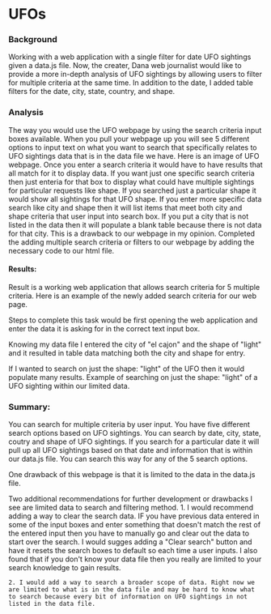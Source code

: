 # UFOs
### Background
Working with a web application with a single filter for date UFO sightings given a data.js file. Now, the creater, Dana web journalist would like to provide a more in-depth analysis of UFO sightings by allowing users to filter for multiple criteria at the same time. In addition to the date, I added table filters for the date, city, state, country, and shape.

### Analysis
The way you would use the UFO webpage by using the search criteria input boxes available. When you pull your webpage up you will see 5 different options to input text on what you want to search that specifically relates to UFO sightings data that is in the data file we have. Here is an image of UFO webpage. Once you enter a search criteria it would have to have results that all match for it to display data. If you want just one specific search criteria then just enteria for that box to display what could have multiple sightings for particular requests like shape. If you searched just a particular shape it would show all sightings for that UFO shape. If you enter more specific data search like city and shape then it will list items that meet both city and shape criteria that user input into search box. If you put a city that is not listed in the data then it will populate a blank table because there is not data for that city. This is a drawback to our webpage in my opinion. 
Completed the adding multiple search criteria or filters to our webpage by adding the necessary code to our html file. 



#### Results: 
Result is a working web application that allows search criteria for 5 multiple criteria. 
Here is an example of the newly added search criteria for our web page. 

Steps to complete this task would be first opening the web application and enter the data it is asking for in the correct text input box. 


Knowing my data file I entered the city of "el cajon" and the shape of "light" and it resulted in table data matching both the city and shape for entry. 


If I wanted to search on just the shape: "light" of the UFO then it would populate many results.
Example of searching on just the shape: "light" of a UFO sighting within our limited data.  


 
### Summary: 
You can search for multiple criteria by user input. You have five different search options based on UFO sightings. You can search by date, city, state, coutry and shape of UFO sightings. If you search for a particular date it will pull up all UFO sightings based on that date and information that is within our data.js file. You can search this way for any of the 5 search options. 

One drawback of this webpage is that it is limited to the data in the data.js file. 

Two additional recommendations for further development or drawbacks I see are limited data to search and filtering method. 
    1. I would recommend adding a way to clear the search data. IF you have previous data entered in some of the input boxes and enter something that doesn't match the rest of the entered input then you have to manually go and clear out the data to start over the search. I would sugges adding a "Clear search" button and have it resets the search boxes to default so each time a user inputs. I also found that if you don't know your data file then you really are limited to your search knowledge to gain results.  
    
    2. I would add a way to search a broader scope of data. Right now we are limited to what is in the data file and may be hard to know what to search because every bit of information on UFO sightings in not listed in the data file. 
